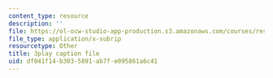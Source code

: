 ```yaml
---
content_type: resource
description: ''
file: https://ol-ocw-studio-app-production.s3.amazonaws.com/courses/res-6-012-introduction-to-probability-spring-2018/df041f14b3035891ab7fe095861a6c41_m-enGdJ-j8s.vtt
file_type: application/x-subrip
resourcetype: Other
title: 3play caption file
uid: df041f14-b303-5891-ab7f-e095861a6c41
---
```

